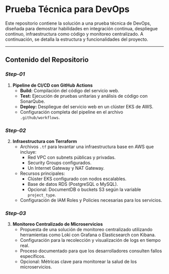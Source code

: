 # Prueba Técnica para DevOps

Este repositorio contiene la solución a una prueba técnica de DevOps, diseñada para demostrar habilidades en integración continua, despliegue continuo, infraestructura como código y monitoreo centralizado. A continuación, se detalla la estructura y funcionalidades del proyecto.

---

## **Contenido del Repositorio** 

### *Step-01*
1. **Pipeline de CI/CD con GitHub Actions**  
   - **Build:** Compilación del código del servicio web.  
   - **Test:** Ejecución de pruebas unitarias y análisis de código con SonarQube.  
   - **Deploy:** Despliegue del servicio web en un clúster EKS de AWS.  
   - Configuración completa del pipeline en el archivo `.github/workflows`.
   
### *Step-02*
2. **Infraestructura con Terraform**  
   - Archivos `.tf` para levantar una infraestructura base en AWS que incluye:
     - Red VPC con subnets públicas y privadas.
     - Security Groups configurados.
     - Un Internet Gateway y NAT Gateway.
   - Recursos principales:
     - Clúster EKS configurado con nodos escalables.
     - Base de datos RDS (PostgreSQL o MySQL).
     - Opcional: DocumentDB o buckets S3 según la variable `project_type`.
   - Configuración de IAM Roles y Policies necesarias para los servicios.

### *Step-03*
3. **Monitoreo Centralizado de Microservicios**  
   - Propuesta de una solución de monitoreo centralizado utilizando herramientas como Loki con Grafana o Elasticsearch con Kibana.
   - Configuración para la recolección y visualización de logs en tiempo real.
   - Proceso documentado para que los desarrolladores consulten fallos específicos.
   - Opcional: Métricas clave para monitorear la salud de los microservicios.
